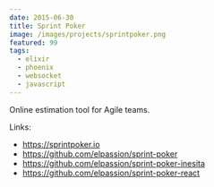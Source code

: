 ```yaml
---
date: 2015-06-30
title: Sprint Poker
image: /images/projects/sprintpoker.png
featured: 99
tags:
  - elixir
  - phoenix
  - websocket
  - javascript
---
```

Online estimation tool for Agile teams.

<!--more-->

Links:

 - https://sprintpoker.io
 - https://github.com/elpassion/sprint-poker
 - https://github.com/elpassion/sprint-poker-inesita
 - https://github.com/elpassion/sprint-poker-react
